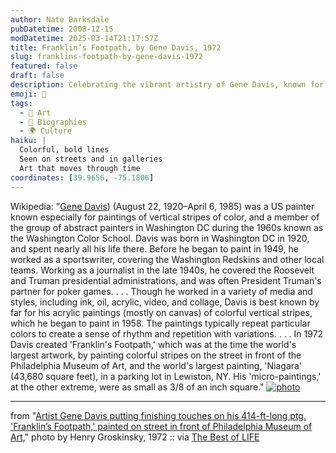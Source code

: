 ```yaml
---
author: Nate Barksdale
pubDatetime: 2008-12-15
modDatetime: 2025-03-14T21:17:57Z
title: Franklin’s Footpath, by Gene Davis, 1972
slug: franklins-footpath-by-gene-davis-1972
featured: false
draft: false
description: Celebrating the vibrant artistry of Gene Davis, known for his iconic striped color paintings.
emoji: 🎨
tags:
  - 🎨 Art
  - 📖 Biographies
  - 🌍 Culture
haiku: |
  Colorful, bold lines  
  Seen on streets and in galleries  
  Art that moves through time
coordinates: [39.9656, -75.1806]
---
```


Wikipedia: "[Gene Davis](https://www.google.com/search?q=%22Gene%20Davis%22%20en.wikipedia.org)) (August 22, 1920–April 6, 1985) was a US painter known especially for paintings of vertical stripes of color, and a member of the group of abstract painters in Washington DC during the 1960s known as the Washington Color School. Davis was born in Washington DC in 1920, and spent nearly all his life there. Before he began to paint in 1949, he worked as a sportswriter, covering the Washington Redskins and other local teams. Working as a journalist in the late 1940s, he covered the Roosevelt and Truman presidential administrations, and was often President Truman's partner for poker games. . . . Though he worked in a variety of media and styles, including ink, oil, acrylic, video, and collage, Davis is best known by far for his acrylic paintings (mostly on canvas) of colorful vertical stripes, which he began to paint in 1958. The paintings typically repeat particular colors to create a sense of rhythm and repetition with variations. . . . In 1972 Davis created 'Franklin's Footpath,' which was at the time the world's largest artwork, by painting colorful stripes on the street in front of the Philadelphia Museum of Art, and the world's largest painting, 'Niagara' (43,680 square feet), in a parking lot in Lewiston, NY. His 'micro-paintings,' at the other extreme, were as small as 3/8 of an inch square." [![photo](http://culture-making.com/media/philly.jpg)](http://bestoflife.tumblr.com/post/64828218/art-street-ptg-philadelphia-artist-gene-davis)

---

from "[Artist Gene Davis putting finishing touches on his 414-ft-long ptg. 'Franklin’s Footpath,' painted on street in front of Philadelphia Museum of Art](http://bestoflife.tumblr.com/post/64828218/art-street-ptg-philadelphia-artist-gene-davis)," photo by Henry Groskinsky, 1972 :: via [The Best of LIFE](http://bestoflife.tumblr.com/post/64828218/art-street-ptg-philadelphia-artist-gene-davis)
